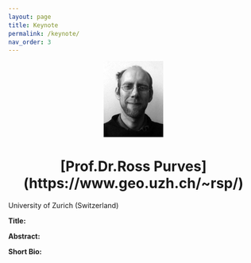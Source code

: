 ```yaml
---
layout: page
title: Keynote
permalink: /keynote/
nav_order: 3
---
```


<p align="center">
<a href="url">
 <img src="figure/119.jpg"  ></a>
</p>
<p align="center">

 
 </p>
 
  <h1 align="center">[Prof.Dr.Ross Purves](https://www.geo.uzh.ch/~rsp/)</h1>

 
<p align="center">

 University of Zurich (Switzerland)
 </p>


<strong> Title:</strong>

<strong> Abstract: </strong>

<strong> Short Bio: </strong>
